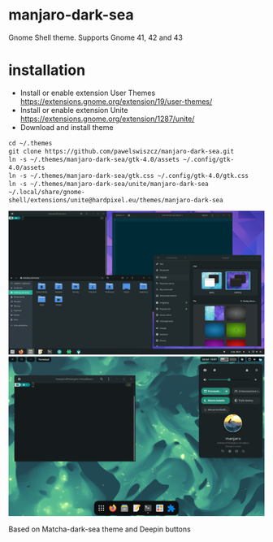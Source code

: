 # manjaro-dark-sea

Gnome Shell theme. Supports Gnome 41, 42 and 43

# installation

- Install or enable extension User Themes https://extensions.gnome.org/extension/19/user-themes/
- Install or enable extension Unite https://extensions.gnome.org/extension/1287/unite/
- Download and install theme

```
cd ~/.themes
git clone https://github.com/pawelswiszcz/manjaro-dark-sea.git
ln -s ~/.themes/manjaro-dark-sea/gtk-4.0/assets ~/.config/gtk-4.0/assets
ln -s ~/.themes/manjaro-dark-sea/gtk.css ~/.config/gtk-4.0/gtk.css
ln -s ~/.themes/manjaro-dark-sea/unite/manjaro-dark-sea ~/.local/share/gnome-shell/extensions/unite@hardpixel.eu/themes/manjaro-dark-sea
```

<img src="assets/manjaro-dark-sea.png">


<img src="assets/manjaro-dark-sea-dock.png">

Based on Matcha-dark-sea theme and Deepin buttons